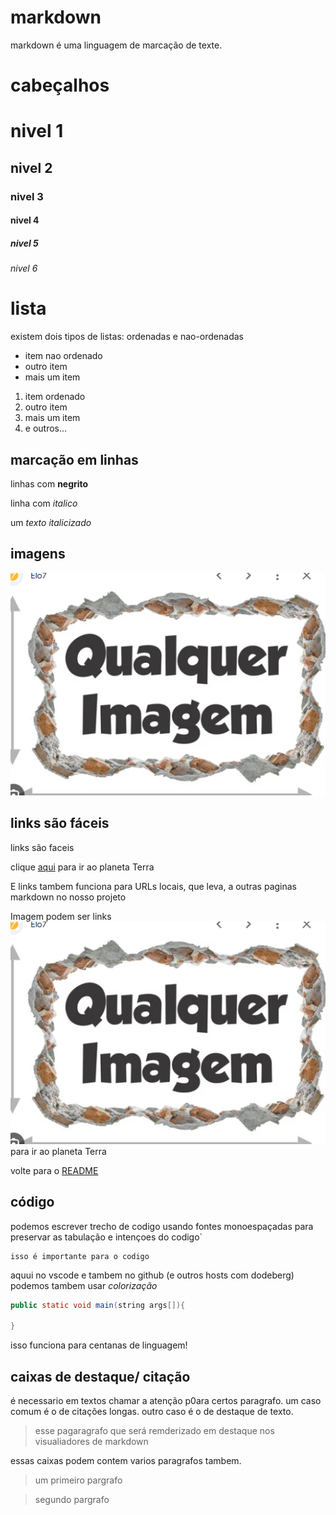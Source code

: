# markdown

markdown é uma linguagem de marcação
de texte.

# cabeçalhos

# nivel 1
## nivel 2
### nivel 3
#### nivel 4
##### nivel 5
###### nivel 6


# lista
existem dois tipos de listas: ordenadas e nao-ordenadas

- item nao ordenado
- outro item
- mais um item

1. item ordenado
1. outro item
1. mais um item
1. e outros...

## marcação em linhas

linhas com **negrito**

linha com *italico*

um _texto italicizado_

## imagens

![](img/Capturar.PNG)

## links são fáceis

links são faceis

clique [aqui](https://pt.123rf.com/photo_199651570_bela-terra-verde-3d-no-espa%C3%A7o-front-vista-da-terra-do-espa%C3%A7o-com-nuvens-e-paisagens-verdes-vista.html) para ir ao planeta Terra

E links tambem funciona para URLs locais, que leva, a outras paginas markdown no nosso projeto 

Imagem podem ser links
[![](img/Capturar.PNG)](https://pt.123rf.com/photo_199651570_bela-terra-verde-3d-no-espa%C3%A7o-front-vista-da-terra-do-espa%C3%A7o-com-nuvens-e-paisagens-verdes-vista.html) para ir ao planeta Terra

volte para o [README](README.md)

## código

podemos escrever trecho de codigo usando fontes monoespaçadas para preservar as tabulação e intençoes do codigo`

```
isso é importante para o codigo
```

aquui no vscode e tambem no github (e outros hosts com dodeberg) podemos tambem usar *colorização*

```java
public static void main(string args[]){

}
```

isso funciona para centanas de  linguagem!

## caixas de destaque/ citação

é necessario em textos chamar a atenção p0ara certos paragrafo. um caso comum é o de citações longas. outro caso é o de destaque de texto.

> esse pagaragrafo que será remderizado em destaque nos visualiadores de markdown

essas caixas podem contem varios paragrafos tambem.

>um primeiro pargrafo

>segundo pargrafo